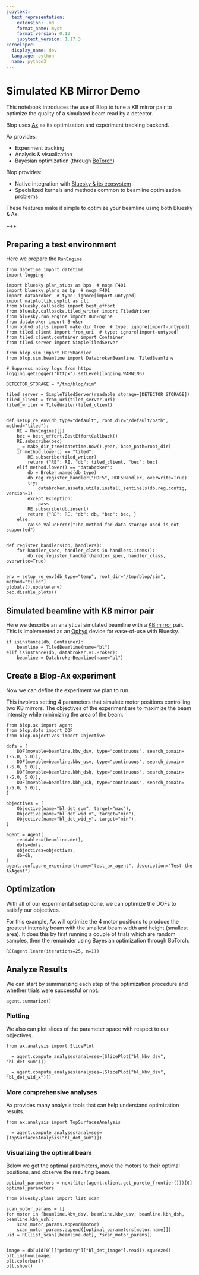 ```yaml
---
jupytext:
  text_representation:
    extension: .md
    format_name: myst
    format_version: 0.13
    jupytext_version: 1.17.3
kernelspec:
  display_name: dev
  language: python
  name: python3
---
```


# Simulated KB Mirror Demo

This notebook introduces the use of Blop to tune a KB mirror pair to optimize the quality of a simulated beam read by a detector.

Blop uses [Ax](https://ax.dev) as its optimization and experiment tracking backend.

Ax provides:
- Experiment tracking
- Analysis & visualization
- Bayesian optimization (through [BoTorch](https://botorch.org/))

Blop provides:
- Native integration with [Bluesky & its ecosystem](https://blueskyproject.io)
- Specialized kernels and methods common to beamline optimization problems

These features make it simple to optimize your beamline using both Bluesky & Ax.

+++

## Preparing a test environment

Here we prepare the `RunEngine`.

```{code-cell} ipython3
from datetime import datetime
import logging

import bluesky.plan_stubs as bps  # noqa F401
import bluesky.plans as bp  # noqa F401
import databroker  # type: ignore[import-untyped]
import matplotlib.pyplot as plt
from bluesky.callbacks import best_effort
from bluesky.callbacks.tiled_writer import TiledWriter
from bluesky.run_engine import RunEngine
from databroker import Broker
from ophyd.utils import make_dir_tree  # type: ignore[import-untyped]
from tiled.client import from_uri  # type: ignore[import-untyped]
from tiled.client.container import Container
from tiled.server import SimpleTiledServer

from blop.sim import HDF5Handler
from blop.sim.beamline import DatabrokerBeamline, TiledBeamline

# Suppress noisy logs from httpx 
logging.getLogger("httpx").setLevel(logging.WARNING)

DETECTOR_STORAGE = "/tmp/blop/sim"
```

```{code-cell} ipython3
tiled_server = SimpleTiledServer(readable_storage=[DETECTOR_STORAGE])
tiled_client = from_uri(tiled_server.uri)
tiled_writer = TiledWriter(tiled_client)


def setup_re_env(db_type="default", root_dir="/default/path", method="tiled"):
    RE = RunEngine({})
    bec = best_effort.BestEffortCallback()
    RE.subscribe(bec)
    _ = make_dir_tree(datetime.now().year, base_path=root_dir)
    if method.lower() == "tiled":
        RE.subscribe(tiled_writer)
        return {"RE": RE, "db": tiled_client, "bec": bec}
    elif method.lower() == "databroker":
        db = Broker.named(db_type)
        db.reg.register_handler("HDF5", HDF5Handler, overwrite=True)
        try:
            databroker.assets.utils.install_sentinels(db.reg.config, version=1)
        except Exception:
            pass
        RE.subscribe(db.insert)
        return {"RE": RE, "db": db, "bec": bec, }
    else:
        raise ValueError("The method for data storage used is not supported")


def register_handlers(db, handlers):
    for handler_spec, handler_class in handlers.items():
        db.reg.register_handler(handler_spec, handler_class, overwrite=True)


env = setup_re_env(db_type="temp", root_dir="/tmp/blop/sim", method="tiled")
globals().update(env)
bec.disable_plots()
```

## Simulated beamline with KB mirror pair

Here we describe an analytical simulated beamline with a [KB mirror](https://en.wikipedia.org/wiki/Kirkpatrick%E2%80%93Baez_mirror) pair. This is implemented as an [Ophyd](https://blueskyproject.io/ophyd/) device for ease-of-use with Bluesky.

```{code-cell} ipython3
if isinstance(db, Container):
    beamline = TiledBeamline(name="bl")
elif isinstance(db, databroker.v1.Broker):
    beamline = DatabrokerBeamline(name="bl")
```

## Create a Blop-Ax experiment

Now we can define the experiment we plan to run.

This involves setting 4 parameters that simulate motor positions controlling two KB mirrors. The objectives of the experiment are to maximize the beam intensity while minimizing the area of the beam.

```{code-cell} ipython3
from blop.ax import Agent
from blop.dofs import DOF
from blop.objectives import Objective

dofs = [
    DOF(movable=beamline.kbv_dsv, type="continuous", search_domain=(-5.0, 5.0)),
    DOF(movable=beamline.kbv_usv, type="continuous", search_domain=(-5.0, 5.0)),
    DOF(movable=beamline.kbh_dsh, type="continuous", search_domain=(-5.0, 5.0)),
    DOF(movable=beamline.kbh_ush, type="continuous", search_domain=(-5.0, 5.0)),
]

objectives = [
    Objective(name="bl_det_sum", target="max"),
    Objective(name="bl_det_wid_x", target="min"),
    Objective(name="bl_det_wid_y", target="min"),
]

agent = Agent(
    readables=[beamline.det],
    dofs=dofs,
    objectives=objectives,
    db=db,
)
agent.configure_experiment(name="test_ax_agent", description="Test the AxAgent")
```

## Optimization

With all of our experimental setup done, we can optimize the DOFs to satisfy our objectives.

For this example, Ax will optimize the 4 motor positions to produce the greatest intensity beam with the smallest beam width and height (smallest area). It does this by first running a couple of trials which are random samples, then the remainder using Bayesian optimization through BoTorch.

```{code-cell} ipython3
RE(agent.learn(iterations=25, n=1))
```

## Analyze Results

We can start by summarizing each step of the optimization procedure and whether trials were successful or not.

```{code-cell} ipython3
agent.summarize()
```

### Plotting

We also can plot slices of the parameter space with respect to our objectives.

```{code-cell} ipython3
from ax.analysis import SlicePlot

_ = agent.compute_analyses(analyses=[SlicePlot("bl_kbv_dsv", "bl_det_sum")])
```

```{code-cell} ipython3
_ = agent.compute_analyses(analyses=[SlicePlot("bl_kbv_dsv", "bl_det_wid_x")])
```

### More comprehensive analyses

Ax provides many analysis tools that can help understand optimization results.

```{code-cell} ipython3
from ax.analysis import TopSurfacesAnalysis

_ = agent.compute_analyses(analyses=[TopSurfacesAnalysis("bl_det_sum")])
```

### Visualizing the optimal beam

Below we get the optimal parameters, move the motors to their optimal positions, and observe the resulting beam.

```{code-cell} ipython3
optimal_parameters = next(iter(agent.client.get_pareto_frontier()))[0]
optimal_parameters
```

```{code-cell} ipython3
from bluesky.plans import list_scan

scan_motor_params = []
for motor in [beamline.kbv_dsv, beamline.kbv_usv, beamline.kbh_dsh, beamline.kbh_ush]:
    scan_motor_params.append(motor)
    scan_motor_params.append([optimal_parameters[motor.name]])
uid = RE(list_scan([beamline.det], *scan_motor_params))
```

```{code-cell} ipython3

image = db[uid[0]]["primary"]["bl_det_image"].read().squeeze()
plt.imshow(image)
plt.colorbar()
plt.show()
```
